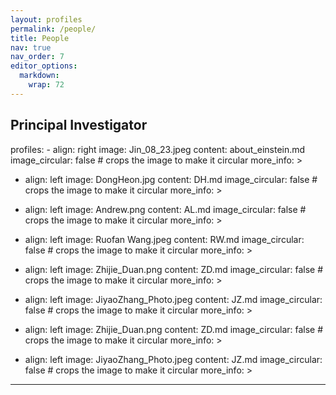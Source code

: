 ```yaml
---
layout: profiles
permalink: /people/
title: People
nav: true
nav_order: 7
editor_options:
  markdown:
    wrap: 72
---
```


## Principal Investigator

profiles: - align: right image: Jin_08_23.jpeg content:
about_einstein.md image_circular: false \# crops the image to make it
circular more_info: \>

- align: left image: DongHeon.jpg content: DH.md image_circular: false
  \# crops the image to make it circular more_info: \>

- align: left image: Andrew.png content: AL.md image_circular: false
  \# crops the image to make it circular more_info: \>

- align: left image: Ruofan Wang.jpeg content: RW.md image_circular:
  false \# crops the image to make it circular more_info: \>

- align: left image: Zhijie_Duan.png content: ZD.md image_circular:
  false \# crops the image to make it circular more_info: \>

- align: left image: JiyaoZhang_Photo.jpeg content: JZ.md
  image_circular: false \# crops the image to make it circular
  more_info: \>

- align: left image: Zhijie_Duan.png content: ZD.md image_circular:
  false \# crops the image to make it circular more_info: \>

- align: left image: JiyaoZhang_Photo.jpeg content: JZ.md
  image_circular: false \# crops the image to make it circular
  more_info: \>

---
